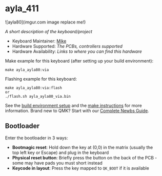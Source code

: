 # ayla_411

![ayla80](imgur.com image replace me!)

*A short description of the keyboard/project*

* Keyboard Maintainer: [Mike](https://github.com/phpbbireland)
* Hardware Supported: *The PCBs, controllers supported*
* Hardware Availability: *Links to where you can find this hardware*

Make example for this keyboard (after setting up your build environment):

    make ayla_ayla80:via

Flashing example for this keyboard:

    make ayla_ayla80:via:flash
    or
    ./flash.sh ayla_ayla80_via.bin

See the [build environment setup](https://docs.qmk.fm/#/getting_started_build_tools) and the [make instructions](https://docs.qmk.fm/#/getting_started_make_guide) for more information. Brand new to QMK? Start with our [Complete Newbs Guide](https://docs.qmk.fm/#/newbs).

## Bootloader

Enter the bootloader in 3 ways:

* **Bootmagic reset**: Hold down the key at (0,0) in the matrix (usually the top left key or Escape) and plug in the keyboard
* **Physical reset button**: Briefly press the button on the back of the PCB - some may have pads you must short instead
* **Keycode in layout**: Press the key mapped to `QK_BOOT` if it is available
